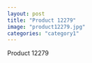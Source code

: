 ```yaml
---
layout: post
title: "Product 12279"
image: "product12279.jpg"
categories: "category1"
---
```

Product 12279
